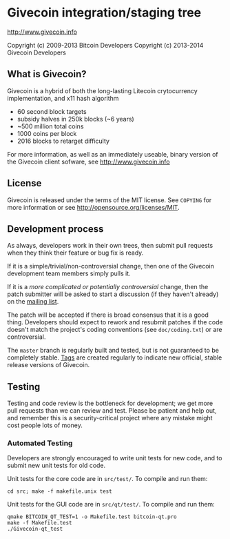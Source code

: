 Givecoin integration/staging tree
================================

http://www.givecoin.info

Copyright (c) 2009-2013 Bitcoin Developers
Copyright (c) 2013-2014 Givecoin Developers

What is Givecoin?
----------------

Givecoin is a hybrid of both the long-lasting Litecoin crytocurrency implementation, and x11 hash algorithm
 - 60 second block targets
 - subsidy halves in 250k blocks (~6 years)
 - ~500 million total coins
 - 1000 coins per block
 - 2016 blocks to retarget difficulty

For more information, as well as an immediately useable, binary version of
the Givecoin client sofware, see http://www.givecoin.info

License
-------

Givecoin is released under the terms of the MIT license. See `COPYING` for more
information or see http://opensource.org/licenses/MIT.

Development process
-------------------

As always, developers work in their own trees, then submit pull requests when they think
their feature or bug fix is ready.

If it is a simple/trivial/non-controversial change, then one of the Givecoin
development team members simply pulls it.

If it is a *more complicated or potentially controversial* change, then the patch
submitter will be asked to start a discussion (if they haven't already) on the
[mailing list](http://sourceforge.net/mailarchive/forum.php?forum_name=bitcoin-development).

The patch will be accepted if there is broad consensus that it is a good thing.
Developers should expect to rework and resubmit patches if the code doesn't
match the project's coding conventions (see `doc/coding.txt`) or are
controversial.

The `master` branch is regularly built and tested, but is not guaranteed to be
completely stable. [Tags](https://github.com/Givecoin/givecoin) are created
regularly to indicate new official, stable release versions of Givecoin.

Testing
-------

Testing and code review is the bottleneck for development; we get more pull
requests than we can review and test. Please be patient and help out, and
remember this is a security-critical project where any mistake might cost people
lots of money.

### Automated Testing

Developers are strongly encouraged to write unit tests for new code, and to
submit new unit tests for old code.

Unit tests for the core code are in `src/test/`. To compile and run them:

    cd src; make -f makefile.unix test

Unit tests for the GUI code are in `src/qt/test/`. To compile and run them:

    qmake BITCOIN_QT_TEST=1 -o Makefile.test bitcoin-qt.pro
    make -f Makefile.test
    ./Givecoin-qt_test

